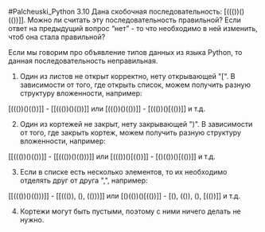 #Palcheuski_Python 3.10
Дана скобочная последовательность: [((())()(())]]. Можно ли считать эту последовательность правильной?
Если ответ на предыдущий вопрос “нет” - то что необходимо в ней изменить, чтоб она стала правильной?

Если мы говорим про объявление типов данных из языка Python, то данная последовательность неправильная.
1) Один из листов не открыт корректно, нету открывающей "[".
В зависимости от того, где открыть список, можем получить разную структуру вложенности, например:

[((())()(())]]  -  [[((())()(())]]
или
[((())()(())]]  -  [((())()[(())]]
и т.д.

2) Один из кортежей не закрыт, нету закрывающей ")".
В зависимости от того, где закрыть кортеж, можем получить разную структуру вложенности, например:

[[((())()(())]]  -  [[((())()(()))]]
или
[((())()[(())]]  -  [()(())()[(())]]
и т.д.

3) Если в списке есть несколько элементов, то их необходимо отделять друг от друга ",", например:

[[((())()(()))]]  -  [[((()), (), (()))]]
или
[()(())()[(())]]  -  [(), (()), (), [(())]]
и т.д.

4) Кортежи могут быть пустыми, поэтому с ними ничего делать не нужно.